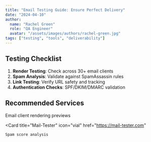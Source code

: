 ```yaml
---
title: "Email Testing Guide: Ensure Perfect Delivery"
date: "2024-04-10"
author: 
  name: "Rachel Green"
  role: "QA Engineer"
  avatar: "/assets/images/authors/rachel-green.jpg"
tags: ["testing", "tools", "deliverability"]
---
```


## Testing Checklist

1. **Render Testing**: Check across 30+ email clients
2. **Spam Analysis**: Validate against SpamAssassin rules
3. **Link Testing**: Verify URL safety and tracking
4. **Authentication Checks**: SPF/DKIM/DMARC validation

## Recommended Services

<CardGroup cols={2}>
  <Card
    title="Litmus"
    icon="palette"
    href="https://litmus.com"
  >
    Email client rendering previews
  </Card>

  <Card
    title="Mail-Tester"
    icon="vial"
    href="https://mail-tester.com"
  >
    Spam score analysis
  </Card>
</CardGroup>



